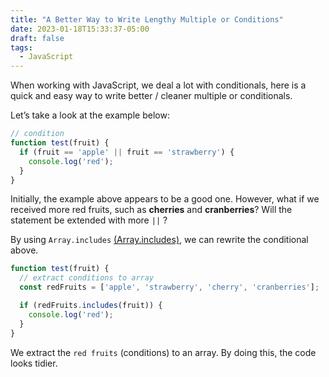 ```yaml
---
title: "A Better Way to Write Lengthy Multiple or Conditions"
date: 2023-01-18T15:33:37-05:00
draft: false
tags:
  - JavaScript
---
```


When working with JavaScript, we deal a lot with conditionals, here is a quick and easy way to write better / cleaner multiple or conditionals.

Let’s take a look at the example below:

```javascript
// condition
function test(fruit) {
  if (fruit == 'apple' || fruit == 'strawberry') {
    console.log('red');
  }
}
```

Initially, the example above appears to be a good one. However, what if we received more red fruits, such as **cherries** and **cranberries**? Will the statement be extended with more `||` ?

By using `Array.includes` [(Array.includes)](https://developer.mozilla.org/en-US/docs/Web/JavaScript/Reference/Global_Objects/Array/includes), we can rewrite the conditional above.

```javascript
function test(fruit) {
  // extract conditions to array
  const redFruits = ['apple', 'strawberry', 'cherry', 'cranberries'];

  if (redFruits.includes(fruit)) {
    console.log('red');
  }
}
```

We extract the `red fruits` (conditions) to an array. By doing this, the code looks tidier.